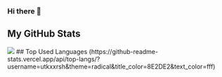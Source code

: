 ### Hi there 👋

<!--
**utkxxrsh/utkxxrsh** is a ✨ _special_ ✨ repository because its `README.md` (this file) appears on your GitHub profile.

Here are some ideas to get you started:

- 🔭 I’m currently working on ...
- 🌱 I’m currently learning ...
- 👯 I’m looking to collaborate on ...
- 🤔 I’m looking for help with ...
- 💬 Ask me about ...
- 📫 How to reach me: ...
- 😄 Pronouns: ...
- ⚡ Fun fact: ...
-->
## My GitHub Stats
<img src="https://github-readme-stats.vercel.app/api?username=utkxxrsh&bg_color=30,e96443,904e95&title_color=8E2DE2&text_color=fff">
## Top Used Languages
(https://github-readme-stats.vercel.app/api/top-langs/?username=utkxxrsh&theme=radical&title_color=8E2DE2&text_color=fff)
